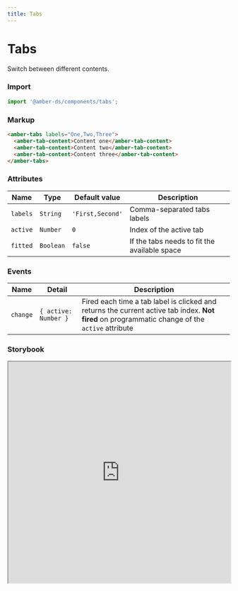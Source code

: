 ```yaml
---
title: Tabs
---
```


# Tabs
Switch between different contents.

### Import
```javascript
import '@amber-ds/components/tabs';
```

### Markup
```html
<amber-tabs labels="One,Two,Three">
  <amber-tab-content>Content one</amber-tab-content>
  <amber-tab-content>Content two</amber-tab-content>
  <amber-tab-content>Content three</amber-tab-content>
</amber-tabs>
```

### Attributes

| Name | Type | Default value | Description |
|------|------|---------------|-------------|
| `labels` | `String` | `'First,Second'` | Comma-separated tabs labels |
| `active` | `Number` | `0` | Index of the active tab |
| `fitted` | `Boolean` | `false` | If the tabs needs to fit the available space |

### Events
| Name | Detail | Description |
|------|--------|-------------|
|`change`|`{ active: Number }`| Fired each time a tab label is clicked and returns the current active tab index. **Not fired** on programmatic change of the `active` attribute |

### Storybook
<iframe title="storybook" width="100%" height="500px" src="https://bitrockteam.github.io/amber-components/?path=/story/tabs--playground"></iframe>